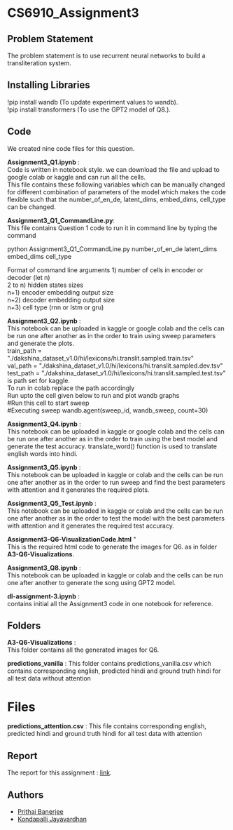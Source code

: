 # CS6910_Assignment3

## Problem Statement

The problem statement is to use recurrent neural networks to build a transliteration system.

## Installing Libraries

!pip install wandb  (To update experiment values to wandb).\
!pip install transformers (To use the GPT2 model of Q8.).

## Code

We created nine code files for this question.

**Assignment3_Q1.ipynb** :\
Code is written in notebook style. we can download the file and upload to google colab or kaggle and can run all the cells.\
This file contains these following variables which can be manually changed for different combination of parameters of the model which makes the code flexible such that the number_of_en_de, latent_dims, embed_dims, cell_type can be changed.

**Assignment3_Q1_CommandLine.py**:\
This file contains Question 1 code to run it in command line by typing the command

 python Assignment3_Q1_CommandLine.py number_of_en_de latent_dims embed_dims cell_type
 
 Format of command line arguments
    1) number of cells in encoder or decoder (let n)\
    2 to n) hidden states sizes\
    n+1) encoder embedding output size\
    n+2) decoder embedding output size\
    n+3) cell type (rnn or lstm or gru)
 

**Assignment3_Q2.ipynb** :\
This notebook can be uploaded in kaggle or google colab and the cells can be run one after another as in the order to train using sweep parameters and generate the plots.\
train_path = "./dakshina_dataset_v1.0/hi/lexicons/hi.translit.sampled.train.tsv"\
val_path =   "./dakshina_dataset_v1.0/hi/lexicons/hi.translit.sampled.dev.tsv"\
test_path = "./dakshina_dataset_v1.0/hi/lexicons/hi.translit.sampled.test.tsv" is path set for kaggle.\
To run in colab replace the path accordingly\
Run upto the cell given below to run and plot wandb graphs\
#Run this cell to start sweep\
#Executing sweep
wandb.agent(sweep_id, wandb_sweep, count=30)

**Assignment3_Q4.ipynb** :\
This notebook can be uploaded in kaggle or google colab and the cells can be run one after another as in the order to train using the best model and generate the test accuracy. translate_word() function is used to translate english words into hindi.


**Assignment3_Q5.ipynb** :\
This notebook can be uploaded in kaggle or colab and the cells can be run one after another as in the order to run sweep and find the best parameters with attention and it generates the required plots.

**Assignment3_Q5_Test.ipynb** :\
This notebook can be uploaded in kaggle or colab and the cells can be run one after another as in the order to test the model with the best parameters with attention and it generates the required test accuracy.

**Assignment3-Q6-VisualizationCode.html** "\
This is the required html code to generate the images for Q6. as in folder **A3-Q6-Visualizations**.

**Assignment3_Q8.ipynb** :\
This notebook can be uploaded in kaggle or colab and the cells can be run one after another to generate the song using GPT2 model.


**dl-assignment-3.ipynb** :\
contains initial all the Assignment3 code in one notebook for reference.

## Folders

**A3-Q6-Visualizations** :\
This folder contains all the generated images for Q6.

**predictions_vanilla** :
This folder contains predictions_vanilla.csv which contains corresponding english, predicted hindi and ground truth hindi for all test data without attention

# Files

**predictions_attention.csv** :
This file contains corresponding english, predicted hindi and ground truth hindi for all test data with attention


## Report

The report for this assignment : [link](https://wandb.ai/cs21s045_cs21s011/uncategorized/reports/Assignment-3--VmlldzoxOTQ2MDU5).

## Authors

 - [Prithaj Banerjee](https://github.com/Doeschate)
 - [Kondapalli Jayavardhan](https://github.com/jayavardhankondapalli) 
 
